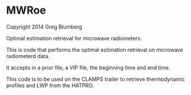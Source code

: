 MWRoe
=====

Copyright 2014 Greg Blumberg

Optimal estimation retrieval for microwave radiometers.

This is code that performs the optimal estimation retrieval on microwave radiometerd data.

It accepts in a prior file, a VIP file, the beginning time and end time.

This code is to be used on the CLAMPS trailer to retrieve thermodynamic profiles and LWP from the HATPRO.
